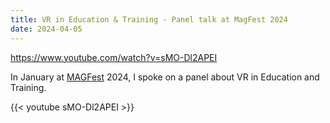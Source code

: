 ```yaml
---
title: VR in Education & Training - Panel talk at MagFest 2024
date: 2024-04-05
---
```


https://www.youtube.com/watch?v=sMO-Dl2APEI

In January at [MAGFest](https://magfest.org) 2024, I spoke on a panel about VR in Education and Training.

{{< youtube sMO-Dl2APEI >}}